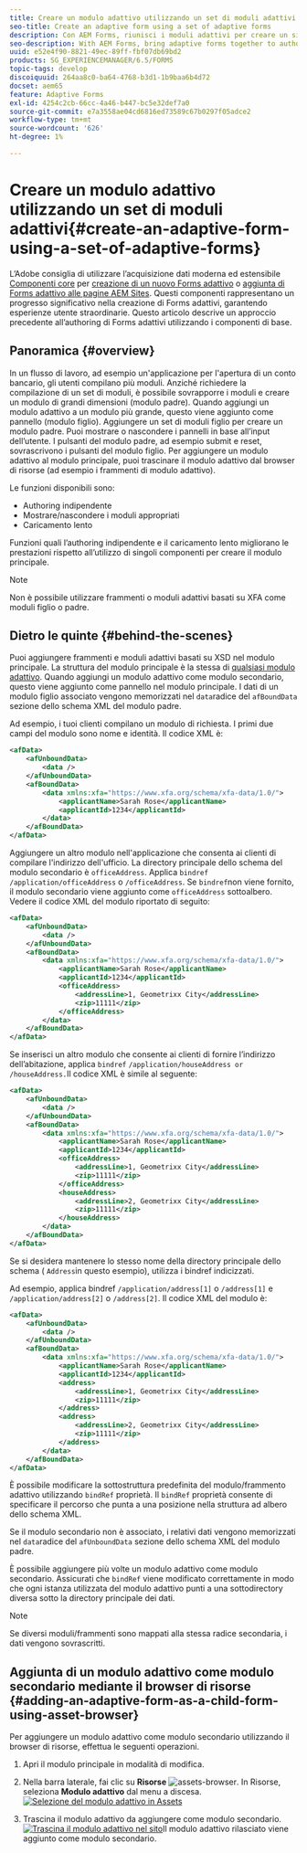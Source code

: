 ```yaml
---
title: Creare un modulo adattivo utilizzando un set di moduli adattivi
seo-title: Create an adaptive form using a set of adaptive forms
description: Con AEM Forms, riunisci i moduli adattivi per creare un singolo modulo adattivo di grandi dimensioni e comprenderne le funzioni.
seo-description: With AEM Forms, bring adaptive forms together to author a single large adaptive form, and understand its features.
uuid: e52e4f90-8821-49ec-89ff-fbf07db69bd2
products: SG_EXPERIENCEMANAGER/6.5/FORMS
topic-tags: develop
discoiquuid: 264aa8c0-ba64-4768-b3d1-1b9baa6b4d72
docset: aem65
feature: Adaptive Forms
exl-id: 4254c2cb-66cc-4a46-b447-bc5e32def7a0
source-git-commit: e7a3558ae04cd6816ed73589c67b0297f05adce2
workflow-type: tm+mt
source-wordcount: '626'
ht-degree: 1%

---
```


# Creare un modulo adattivo utilizzando un set di moduli adattivi{#create-an-adaptive-form-using-a-set-of-adaptive-forms}

<span class="preview"> L’Adobe consiglia di utilizzare l’acquisizione dati moderna ed estensibile [Componenti core](https://experienceleague.adobe.com/docs/experience-manager-core-components/using/adaptive-forms/introduction.html?lang=it) per [creazione di un nuovo Forms adattivo](/help/forms/using/create-an-adaptive-form-core-components.md) o [aggiunta di Forms adattivo alle pagine AEM Sites](/help/forms/using/create-or-add-an-adaptive-form-to-aem-sites-page.md). Questi componenti rappresentano un progresso significativo nella creazione di Forms adattivi, garantendo esperienze utente straordinarie. Questo articolo descrive un approccio precedente all’authoring di Forms adattivi utilizzando i componenti di base. </span>

## Panoramica {#overview}

In un flusso di lavoro, ad esempio un&#39;applicazione per l&#39;apertura di un conto bancario, gli utenti compilano più moduli. Anziché richiedere la compilazione di un set di moduli, è possibile sovrapporre i moduli e creare un modulo di grandi dimensioni (modulo padre). Quando aggiungi un modulo adattivo a un modulo più grande, questo viene aggiunto come pannello (modulo figlio). Aggiungere un set di moduli figlio per creare un modulo padre. Puoi mostrare o nascondere i pannelli in base all’input dell’utente. I pulsanti del modulo padre, ad esempio submit e reset, sovrascrivono i pulsanti del modulo figlio. Per aggiungere un modulo adattivo al modulo principale, puoi trascinare il modulo adattivo dal browser di risorse (ad esempio i frammenti di modulo adattivo).

Le funzioni disponibili sono:

* Authoring indipendente
* Mostrare/nascondere i moduli appropriati
* Caricamento lento

Funzioni quali l’authoring indipendente e il caricamento lento migliorano le prestazioni rispetto all’utilizzo di singoli componenti per creare il modulo principale.

>[!NOTE]
>
>Non è possibile utilizzare frammenti o moduli adattivi basati su XFA come moduli figlio o padre.

## Dietro le quinte {#behind-the-scenes}

Puoi aggiungere frammenti e moduli adattivi basati su XSD nel modulo principale. La struttura del modulo principale è la stessa di [qualsiasi modulo adattivo](../../forms/using/prepopulate-adaptive-form-fields.md). Quando aggiungi un modulo adattivo come modulo secondario, questo viene aggiunto come pannello nel modulo principale. I dati di un modulo figlio associato vengono memorizzati nel `data`radice del `afBoundData` sezione dello schema XML del modulo padre.

Ad esempio, i tuoi clienti compilano un modulo di richiesta. I primi due campi del modulo sono nome e identità. Il codice XML è:

```xml
<afData>
    <afUnboundData>
        <data />
    </afUnboundData>
    <afBoundData>
        <data xmlns:xfa="https://www.xfa.org/schema/xfa-data/1.0/">
            <applicantName>Sarah Rose</applicantName>
            <applicantId>1234</applicantId>
        </data>
    </afBoundData>
</afData>
```

Aggiungere un altro modulo nell&#39;applicazione che consenta ai clienti di compilare l&#39;indirizzo dell&#39;ufficio. La directory principale dello schema del modulo secondario è `officeAddress`. Applica `bindref` `/application/officeAddress` o `/officeAddress`. Se `bindref`non viene fornito, il modulo secondario viene aggiunto come `officeAddress` sottoalbero. Vedere il codice XML del modulo riportato di seguito:

```xml
<afData>
    <afUnboundData>
        <data />
    </afUnboundData>
    <afBoundData>
        <data xmlns:xfa="https://www.xfa.org/schema/xfa-data/1.0/">
            <applicantName>Sarah Rose</applicantName>
            <applicantId>1234</applicantId>
            <officeAddress>
                <addressLine>1, Geometrixx City</addressLine>
                <zip>11111</zip>
            </officeAddress>
        </data>
    </afBoundData>
</afData>
```

Se inserisci un altro modulo che consente ai clienti di fornire l’indirizzo dell’abitazione, applica `bindref` `/application/houseAddress or /houseAddress.`Il codice XML è simile al seguente:

```xml
<afData>
    <afUnboundData>
        <data />
    </afUnboundData>
    <afBoundData>
        <data xmlns:xfa="https://www.xfa.org/schema/xfa-data/1.0/">
            <applicantName>Sarah Rose</applicantName>
            <applicantId>1234</applicantId>
            <officeAddress>
                <addressLine>1, Geometrixx City</addressLine>
                <zip>11111</zip>
            </officeAddress>
            <houseAddress>
                <addressLine>2, Geometrixx City</addressLine>
                <zip>11111</zip>
            </houseAddress>
        </data>
    </afBoundData>
</afData>
```

Se si desidera mantenere lo stesso nome della directory principale dello schema ( `Address`in questo esempio), utilizza i bindref indicizzati.

Ad esempio, applica bindref `/application/address[1]` o `/address[1]` e `/application/address[2]` o `/address[2]`. Il codice XML del modulo è:

```xml
<afData>
    <afUnboundData>
        <data />
    </afUnboundData>
    <afBoundData>
        <data xmlns:xfa="https://www.xfa.org/schema/xfa-data/1.0/">
            <applicantName>Sarah Rose</applicantName>
            <applicantId>1234</applicantId>
            <address>
                <addressLine>1, Geometrixx City</addressLine>
                <zip>11111</zip>
            </address>
            <address>
                <addressLine>2, Geometrixx City</addressLine>
                <zip>11111</zip>
            </address>
        </data>
    </afBoundData>
</afData>
```

È possibile modificare la sottostruttura predefinita del modulo/frammento adattivo utilizzando `bindRef` proprietà. Il `bindRef` proprietà consente di specificare il percorso che punta a una posizione nella struttura ad albero dello schema XML.

Se il modulo secondario non è associato, i relativi dati vengono memorizzati nel `data`radice del `afUnboundData` sezione dello schema XML del modulo padre.

È possibile aggiungere più volte un modulo adattivo come modulo secondario. Assicurati che `bindRef` viene modificato correttamente in modo che ogni istanza utilizzata del modulo adattivo punti a una sottodirectory diversa sotto la directory principale dei dati.

>[!NOTE]
>
>Se diversi moduli/frammenti sono mappati alla stessa radice secondaria, i dati vengono sovrascritti.

## Aggiunta di un modulo adattivo come modulo secondario mediante il browser di risorse {#adding-an-adaptive-form-as-a-child-form-using-asset-browser}

Per aggiungere un modulo adattivo come modulo secondario utilizzando il browser di risorse, effettua le seguenti operazioni.

1. Apri il modulo principale in modalità di modifica.
1. Nella barra laterale, fai clic su **Risorse** ![assets-browser](assets/assets-browser.png). In Risorse, seleziona **Modulo adattivo** dal menu a discesa.
   [![Selezione del modulo adattivo in Assets](assets/asset.png)](assets/asset-1.png)

1. Trascina il modulo adattivo da aggiungere come modulo secondario.
   [![Trascina il modulo adattivo nel sito](assets/drag-drop.png)](assets/drag-drop-1.png)Il modulo adattivo rilasciato viene aggiunto come modulo secondario.
